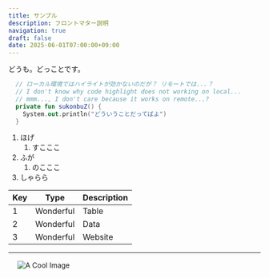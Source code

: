 ```yaml
---
title: サンプル
description: フロントマター説明
navigation: true
draft: false
date: 2025-06-01T07:00:00+09:00
---
```


どうも。どっことです。



```kt [main.kt] {3-4} meta-info=val
  // ローカル環境ではハイライトが効かないのだが？ リモートでは...？
  // I don't know why code highlight does not working on local...
  // mmm..., I don't care because it works on remote...?
  private fun sukonbuZ() {
    System.out.println("どういうことだってばよ")
  }
```

1. ほげ
    1. すこここ
2. ふが
    1. のこここ
3. しゃらら


| Key | Type      | Description |
| --- | --------- | ----------- |
| 1   | Wonderful | Table       |
| 2   | Wonderful | Data        |
| 3   | Wonderful | Website     |

---
　
![A Cool Image](https://nuxt.com/assets/design-kit/icon-green.png)